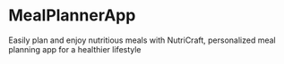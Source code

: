 # MealPlannerApp
Easily plan and enjoy nutritious meals with NutriCraft, personalized meal planning app for a healthier lifestyle
